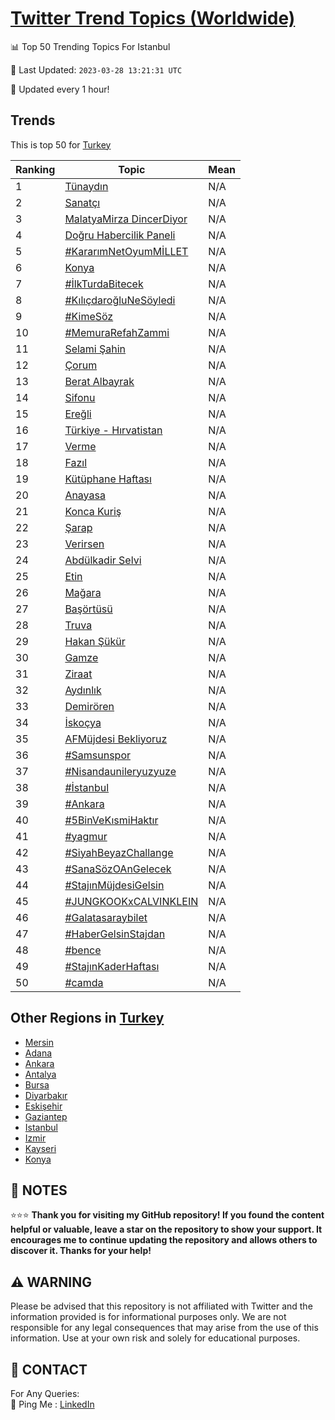 [Twitter Trend Topics (Worldwide)](https://github.com/ErcinDedeoglu/Twitter-Trend-Topics)
==========


📊 Top 50 Trending Topics For Istanbul

📆 Last Updated: `2023-03-28 13:21:31 UTC`

🔧 Updated every 1 hour!


## Trends

This is top 50 for [Turkey](</Turkey>)

| Ranking | Topic | Mean |
| ------- | ------------ | ------------ |
| 1 | [Tünaydın](http://twitter.com/search?q=T%c3%bcnayd%c4%b1n) | N/A |
| 2 | [Sanatçı](http://twitter.com/search?q=Sanat%c3%a7%c4%b1) | N/A |
| 3 | [MalatyaMirza DincerDiyor](http://twitter.com/search?q=MalatyaMirza+DincerDiyor) | N/A |
| 4 | [Doğru Habercilik Paneli](http://twitter.com/search?q=Do%c4%9fru+Habercilik+Paneli) | N/A |
| 5 | [#KararımNetOyumMİLLET](http://twitter.com/search?q=%23Karar%c4%b1mNetOyumM%c4%b0LLET) | N/A |
| 6 | [Konya](http://twitter.com/search?q=Konya) | N/A |
| 7 | [#İlkTurdaBitecek](http://twitter.com/search?q=%23%c4%b0lkTurdaBitecek) | N/A |
| 8 | [#KılıçdaroğluNeSöyledi](http://twitter.com/search?q=%23K%c4%b1l%c4%b1%c3%a7daro%c4%9fluNeS%c3%b6yledi) | N/A |
| 9 | [#KimeSöz](http://twitter.com/search?q=%23KimeS%c3%b6z) | N/A |
| 10 | [#MemuraRefahZammi](http://twitter.com/search?q=%23MemuraRefahZammi) | N/A |
| 11 | [Selami Şahin](http://twitter.com/search?q=Selami+%c5%9eahin) | N/A |
| 12 | [Çorum](http://twitter.com/search?q=%c3%87orum) | N/A |
| 13 | [Berat Albayrak](http://twitter.com/search?q=Berat+Albayrak) | N/A |
| 14 | [Sifonu](http://twitter.com/search?q=Sifonu) | N/A |
| 15 | [Ereğli](http://twitter.com/search?q=Ere%c4%9fli) | N/A |
| 16 | [Türkiye - Hırvatistan](http://twitter.com/search?q=T%c3%bcrkiye+-+H%c4%b1rvatistan) | N/A |
| 17 | [Verme](http://twitter.com/search?q=Verme) | N/A |
| 18 | [Fazıl](http://twitter.com/search?q=Faz%c4%b1l) | N/A |
| 19 | [Kütüphane Haftası](http://twitter.com/search?q=K%c3%bct%c3%bcphane+Haftas%c4%b1) | N/A |
| 20 | [Anayasa](http://twitter.com/search?q=Anayasa) | N/A |
| 21 | [Konca Kuriş](http://twitter.com/search?q=Konca+Kuri%c5%9f) | N/A |
| 22 | [Şarap](http://twitter.com/search?q=%c5%9earap) | N/A |
| 23 | [Verirsen](http://twitter.com/search?q=Verirsen) | N/A |
| 24 | [Abdülkadir Selvi](http://twitter.com/search?q=Abd%c3%bclkadir+Selvi) | N/A |
| 25 | [Etin](http://twitter.com/search?q=Etin) | N/A |
| 26 | [Mağara](http://twitter.com/search?q=Ma%c4%9fara) | N/A |
| 27 | [Başörtüsü](http://twitter.com/search?q=Ba%c5%9f%c3%b6rt%c3%bcs%c3%bc) | N/A |
| 28 | [Truva](http://twitter.com/search?q=Truva) | N/A |
| 29 | [Hakan Şükür](http://twitter.com/search?q=Hakan+%c5%9e%c3%bck%c3%bcr) | N/A |
| 30 | [Gamze](http://twitter.com/search?q=Gamze) | N/A |
| 31 | [Ziraat](http://twitter.com/search?q=Ziraat) | N/A |
| 32 | [Aydınlık](http://twitter.com/search?q=Ayd%c4%b1nl%c4%b1k) | N/A |
| 33 | [Demirören](http://twitter.com/search?q=Demir%c3%b6ren) | N/A |
| 34 | [İskoçya](http://twitter.com/search?q=%c4%b0sko%c3%a7ya) | N/A |
| 35 | [AFMüjdesi Bekliyoruz](http://twitter.com/search?q=AFM%c3%bcjdesi+Bekliyoruz) | N/A |
| 36 | [#Samsunspor](http://twitter.com/search?q=%23Samsunspor) | N/A |
| 37 | [#Nisandaunileryuzyuze](http://twitter.com/search?q=%23Nisandaunileryuzyuze) | N/A |
| 38 | [#İstanbul](http://twitter.com/search?q=%23%c4%b0stanbul) | N/A |
| 39 | [#Ankara](http://twitter.com/search?q=%23Ankara) | N/A |
| 40 | [#5BinVeKısmiHaktır](http://twitter.com/search?q=%235BinVeK%c4%b1smiHakt%c4%b1r) | N/A |
| 41 | [#yagmur](http://twitter.com/search?q=%23yagmur) | N/A |
| 42 | [#SiyahBeyazChallange](http://twitter.com/search?q=%23SiyahBeyazChallange) | N/A |
| 43 | [#SanaSözOAnGelecek](http://twitter.com/search?q=%23SanaS%c3%b6zOAnGelecek) | N/A |
| 44 | [#StajınMüjdesiGelsin](http://twitter.com/search?q=%23Staj%c4%b1nM%c3%bcjdesiGelsin) | N/A |
| 45 | [#JUNGKOOKxCALVINKLEIN](http://twitter.com/search?q=%23JUNGKOOKxCALVINKLEIN) | N/A |
| 46 | [#Galatasaraybilet](http://twitter.com/search?q=%23Galatasaraybilet) | N/A |
| 47 | [#HaberGelsinStajdan](http://twitter.com/search?q=%23HaberGelsinStajdan) | N/A |
| 48 | [#bence](http://twitter.com/search?q=%23bence) | N/A |
| 49 | [#StajınKaderHaftası](http://twitter.com/search?q=%23Staj%c4%b1nKaderHaftas%c4%b1) | N/A |
| 50 | [#camda](http://twitter.com/search?q=%23camda) | N/A |



## Other Regions in [Turkey](</Turkey>)

* [Mersin](</Turkey/Mersin.md>)
* [Adana](</Turkey/Adana.md>)
* [Ankara](</Turkey/Ankara.md>)
* [Antalya](</Turkey/Antalya.md>)
* [Bursa](</Turkey/Bursa.md>)
* [Diyarbakır](</Turkey/Diyarbakır.md>)
* [Eskişehir](</Turkey/Eskişehir.md>)
* [Gaziantep](</Turkey/Gaziantep.md>)
* [Istanbul](</Turkey/Istanbul.md>)
* [Izmir](</Turkey/Izmir.md>)
* [Kayseri](</Turkey/Kayseri.md>)
* [Konya](</Turkey/Konya.md>)



## 📝 NOTES

⭐⭐⭐ **Thank you for visiting my GitHub repository! If you found the content helpful or valuable, leave a star on the repository to show your support. It encourages me to continue updating the repository and allows others to discover it. Thanks for your help!**


## ⚠️ WARNING

Please be advised that this repository is not affiliated with Twitter and the information provided is for informational purposes only. We are not responsible for any legal consequences that may arise from the use of this information. Use at your own risk and solely for educational purposes.


## 📨 CONTACT

 For Any Queries:  
            🏓 Ping Me : [LinkedIn](https://www.linkedin.com/in/ercindedeoglu/)
